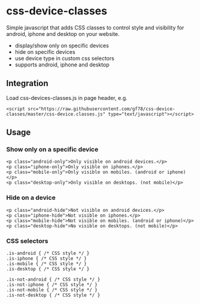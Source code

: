 # css-device-classes

Simple javascript that adds CSS classes to control style and visibility for android, iphone and desktop on your website.

- display/show only on specific devices
- hide on specific devices
- use device type in custom css selectors
- supports android, iphone and desktop




## Integration
Load css-devices-classes.js in page header, e.g.

```
<script src="https://raw.githubusercontent.com/gf78/css-device-classes/master/css-device.classes.js" type="text/javascript"></script>
```


## Usage

### Show only on a specific device
```
<p class="android-only">Only visible on android devices.</p>
<p class="iphone-only">Only visible on iphones.</p>
<p class="mobile-only">Only visible on mobiles. (android or iphone)</p>
<p class="desktop-only">Only visible on desktops. (not mobile)</p>
```

### Hide on a device
```
<p class="android-hide">Not visible on android devices.</p>
<p class="iphone-hide">Not visible on iphones.</p>
<p class="mobile-hide">Not visible on mobiles. (android or iphone)</p>
<p class="desktop-hide">No visible on desktops. (not mobile)</p>
```


### CSS selectors
```
.is-android { /* CSS style */ }
.is-iphone { /* CSS style */ }
.is-mobile { /* CSS style */ }
.is-desktop { /* CSS style */ }

.is-not-android { /* CSS style */ }
.is-not-iphone { /* CSS style */ }
.is-not-mobile { /* CSS style */ }
.is-not-desktop { /* CSS style */ }

```




